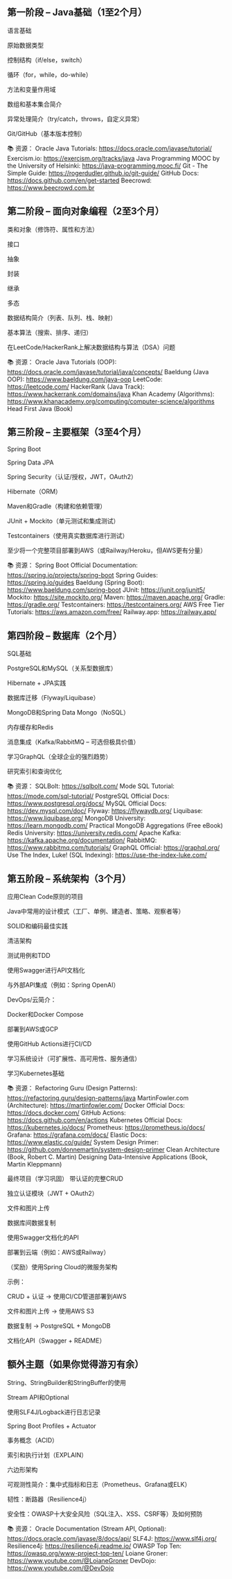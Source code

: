 ## 第一阶段 – Java基础（1至2个月）
语言基础

原始数据类型

控制结构（if/else，switch）

循环（for，while，do-while）

方法和变量作用域

数组和基本集合简介

异常处理简介（try/catch，throws，自定义异常）

Git/GitHub（基本版本控制）

📚 资源：
Oracle Java Tutorials: https://docs.oracle.com/javase/tutorial/
Exercism.io: https://exercism.org/tracks/java
Java Programming MOOC by the University of Helsinki: https://java-programming.mooc.fi/
Git - The Simple Guide: https://rogerdudler.github.io/git-guide/
GitHub Docs: https://docs.github.com/en/get-started
Beecrowd: https://www.beecrowd.com.br

## 第二阶段 – 面向对象编程（2至3个月）
类和对象（修饰符、属性和方法）

接口

抽象

封装

继承

多态

数据结构简介（列表、队列、栈、映射）

基本算法（搜索、排序、递归）

在LeetCode/HackerRank上解决数据结构与算法（DSA）问题

📚 资源：
Oracle Java Tutorials (OOP): https://docs.oracle.com/javase/tutorial/java/concepts/
Baeldung (Java OOP): https://www.baeldung.com/java-oop
LeetCode: https://leetcode.com/
HackerRank (Java Track): https://www.hackerrank.com/domains/java
Khan Academy (Algorithms): https://www.khanacademy.org/computing/computer-science/algorithms
Head First Java (Book)

## 第三阶段 – 主要框架（3至4个月）
Spring Boot

Spring Data JPA

Spring Security（认证/授权，JWT，OAuth2）

Hibernate（ORM）

Maven和Gradle（构建和依赖管理）

JUnit + Mockito（单元测试和集成测试）

Testcontainers（使用真实数据库进行测试）

至少将一个完整项目部署到AWS（或Railway/Heroku，但AWS更有分量）

📚 资源：
Spring Boot Official Documentation: https://spring.io/projects/spring-boot
Spring Guides: https://spring.io/guides
Baeldung (Spring Boot): https://www.baeldung.com/spring-boot
JUnit: https://junit.org/junit5/
Mockito: https://site.mockito.org/
Maven: https://maven.apache.org/
Gradle: https://gradle.org/
Testcontainers: https://testcontainers.org/
AWS Free Tier Tutorials: https://aws.amazon.com/free/
Railway.app: https://railway.app/

## 第四阶段 – 数据库（2个月）
SQL基础

PostgreSQL和MySQL（关系型数据库）

Hibernate + JPA实践

数据库迁移（Flyway/Liquibase）

MongoDB和Spring Data Mongo（NoSQL）

内存缓存和Redis

消息集成（Kafka/RabbitMQ – 可选但极具价值）

学习GraphQL（全球企业的强烈趋势）

研究索引和查询优化

📚 资源：
SQLBolt: https://sqlbolt.com/
Mode SQL Tutorial: https://mode.com/sql-tutorial/
PostgreSQL Official Docs: https://www.postgresql.org/docs/
MySQL Official Docs: https://dev.mysql.com/doc/
Flyway: https://flywaydb.org/
Liquibase: https://www.liquibase.org/
MongoDB University: https://learn.mongodb.com/
Practical MongoDB Aggregations (Free eBook)
Redis University: https://university.redis.com/
Apache Kafka: https://kafka.apache.org/documentation/
RabbitMQ: https://www.rabbitmq.com/tutorials/
GraphQL Official: https://graphql.org/
Use The Index, Luke! (SQL Indexing): https://use-the-index-luke.com/

## 第五阶段 – 系统架构（3个月）
应用Clean Code原则的项目

Java中常用的设计模式（工厂、单例、建造者、策略、观察者等）

SOLID和编码最佳实践

清洁架构

测试用例和TDD

使用Swagger进行API文档化

与外部API集成（例如：Spring OpenAI）

DevOps/云简介：

Docker和Docker Compose

部署到AWS或GCP

使用GitHub Actions进行CI/CD

学习系统设计（可扩展性、高可用性、服务通信）

学习Kubernetes基础

📚 资源：
Refactoring Guru (Design Patterns): https://refactoring.guru/design-patterns/java
MartinFowler.com (Architecture): https://martinfowler.com/
Docker Official Docs: https://docs.docker.com/
GitHub Actions: https://docs.github.com/en/actions
Kubernetes Official Docs: https://kubernetes.io/docs/
Prometheus: https://prometheus.io/docs/
Grafana: https://grafana.com/docs/
Elastic Docs: https://www.elastic.co/guide/
System Design Primer: https://github.com/donnemartin/system-design-primer
Clean Architecture (Book, Robert C. Martin)
Designing Data-Intensive Applications (Book, Martin Kleppmann)

最终项目（学习巩固）
带认证的完整CRUD

独立认证模块（JWT + OAuth2）

文件和图片上传

数据库间数据复制

使用Swagger文档化的API

部署到云端（例如：AWS或Railway）

（奖励）使用Spring Cloud的微服务架构

示例：

CRUD + 认证 → 使用CI/CD管道部署到AWS

文件和图片上传 → 使用AWS S3

数据复制 → PostgreSQL + MongoDB

文档化API（Swagger + README）

## 额外主题（如果你觉得游刃有余）
String、StringBuilder和StringBuffer的使用

Stream API和Optional

使用SLF4J/Logback进行日志记录

Spring Boot Profiles + Actuator

事务概念（ACID）

索引和执行计划（EXPLAIN）

六边形架构

可观测性简介：集中式指标和日志（Prometheus、Grafana或ELK）

韧性：断路器（Resilience4j）

安全性：OWASP十大安全风险（SQL注入、XSS、CSRF等）及如何预防

📚 资源：
Oracle Documentation (Stream API, Optional): https://docs.oracle.com/javase/8/docs/api/
SLF4J: https://www.slf4j.org/
Resilience4j: https://resilience4j.readme.io/
OWASP Top Ten: https://owasp.org/www-project-top-ten/
Loiane Groner: https://www.youtube.com/@LoianeGroner
DevDojo: https://www.youtube.com/@DevDojo
